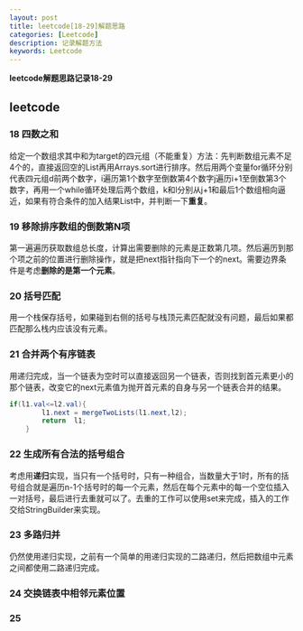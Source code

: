 ```yaml
---
layout: post
title: leetcode[18-29]解题思路
categories: [Leetcode]
description: 记录解题方法
keywords: Leetcode
---
```

**leetcode解题思路记录18-29**

## **leetcode**
### 18 四数之和
给定一个数组求其中和为target的四元组（不能重复）方法：先判断数组元素不足4个的，直接返回空的List再用Arrays.sort进行排序。然后用两个变量for循环分别代表四元组d前两个数字，i遍历第1个数字至倒数第4个数字j遍历i+1至倒数第3个数字，再用一个while循环处理后两个数组，k和l分别从j+1和最后1个数组相向逼近，如果有符合条件的加入结果List中，并判断一下**重复**。

### 19 移除排序数组的倒数第N项
第一遍遍历获取数组总长度，计算出需要删除的元素是正数第几项。然后遍历到那个项之前的位置进行删除操作，就是把next指针指向下一个的next。需要边界条件是考虑**删除的是第一个元素**。

### 20 括号匹配
用一个栈保存括号，如果碰到右侧的括号与栈顶元素匹配就没有问题，最后如果都匹配那么栈内应该没有元素。

### 21 合并两个有序链表
用递归完成，当一个链表为空时可以直接返回另一个链表，否则找到首元素更小的那个链表，改变它的next元素值为抛开首元素的自身与另一个链表合并的结果。
```java
if(l1.val<=l2.val){
        l1.next = mergeTwoLists(l1.next,l2);
        return  l1;
    }
```

### 22 生成所有合法的括号组合
考虑用**递归**实现，当只有一个括号时，只有一种组合，当数量大于1时，所有的括号组合就是遍历n-1个括号时的每一个元素，然后在每个元素中的每一个空位插入一对括号，最后进行去重就可以了。去重的工作可以使用set来完成，插入的工作交给StringBuilder来实现。

### 23 多路归并
仍然使用递归实现，之前有一个简单的用递归实现的二路递归，然后把数组中元素之间都使用二路递归完成。

### 24 交换链表中相邻元素位置

### 25
